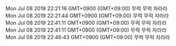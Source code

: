 Mon Jul 08 2019 22:21:16 GMT+0900 (GMT+09:00) 무럭 무럭 자라라<br/>Mon Jul 08 2019 22:21:44 GMT+0900 (GMT+09:00) 무럭 무럭 자라라<br/>Mon Jul 08 2019 22:41:11 GMT+0900 (GMT+09:00) 무럭 무럭 자라라<br/>Mon Jul 08 2019 22:41:11 GMT+0900 (GMT+09:00) 무럭 무럭 자라라<br/>Mon Jul 08 2019 22:46:43 GMT+0900 (GMT+09:00) 무럭 무럭 자라라<br/>